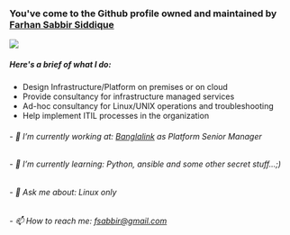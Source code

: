 <!--
**farhansabbir/farhansabbir** is a ✨ _special_ ✨ repository because its `README.md` (this file) appears on your GitHub profile.

Here are some ideas to get you started:

- 🔭 I’m currently working on ...
- 🌱 I’m currently learning ...
- 👯 I’m looking to collaborate on ...
- 🤔 I’m looking for help with ...
- 💬 Ask me about ...
- 📫 How to reach me: ...
- 😄 Pronouns: ...
- ⚡ Fun fact: ...
-->

### You've come to the Github profile owned and maintained by [Farhan Sabbir Siddique](https://www.linkedin.com/in/fsabbir/) 
![](https://komarev.com/ghpvc/?username=farhansabbir&style=flat&color=brightgreen)


##### Here's a brief of what I do:

- Design Infrastructure/Platform on premises or on cloud
- Provide consultancy for infrastructure managed services
- Ad-hoc consultancy for Linux/UNIX operations and troubleshooting
- Help implement ITIL processes in the organization

###### - 🔭 I’m currently working at: [Banglalink](https://banglalink.net) as Platform Senior Manager
###### - 🌱 I’m currently learning: Python, ansible and some other secret stuff...;)
###### - 💬 Ask me about: Linux only
###### - 📫 How to reach me: fsabbir@gmail.com
